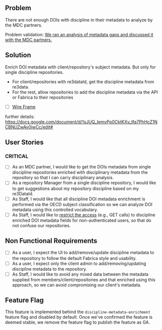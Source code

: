 ## Problem

There are not enough DOIs with discipline in their metadata to analyze by the MDC partners. 

Problem validation: [We ran an analysis of metadata gaps and discussed it with the MDC partners. ](https://github.com/datacite/pidgraph-notebooks-python/tree/master/mdc-dataset-discipline)



## Solution 

Enrich DOI metadata with client/repository's subject metadata. But only for single discipline repositories.
- For client/repositories with re3dataId, get the discipline metadata from re3data.
- For the rest, allow repositories to add the discipline metadata via the API or Fabrica to their repositories

- [ ] [Wire Frame](https://www.figma.com/file/DaxVvIydnmVDod3bRP6jx1/DOI-enrichment?node-id=2%3A5699)


further details: https://docs.google.com/document/d/1sJUQ_IemyPp0CktKXv_tfa7PhHcZ1NCBNUZwAv0iwCc/edit#

## User Stories

### CRITICAL
- [ ] As an MDC partner, I would like to get the DOIs metadata from single discipline repositories enriched with disciplinary metadata from the repository so that I can carry disciplinary analysis.
- [ ] As a repository Manager from a single discipline repository, I would like to get suggestions about my repository discipline based on my re3DataId. 
- [ ] As Staff, I would like that all discipline DOI metadata enrichment is performed via the  OECD subject classification so we can analyze DOI metadata using this controlled vocabulary.
- [ ] As Staff, I would like to [restrict the access](https://github.com/datacite/lupo/blob/5c9de77d427f7accf29057538dd52b89fb82c82a/app/serializers/datacite_doi_serializer.rb#L247) (e.g., GET calls) to discipline enriched DOI metadata fields for non-authenticated users, so that do not confuse our repositories. 

## Non Functional Requirements

- [ ] As a user, I expect the UI to add/remove/update discipline metadata to the repository to follow the default Fabrica style and usability.
- [ ] As a user, I expect only the client admin to add/removing/updating discipline metadata to the repository. 
- [ ] As Staff, I would like to avoid any mixed data between the metadata supplied from members/client/repositories and that enriched using this approach, so we can avoid compromising our client's metadata.

## Feature Flag

This feature is implemented behind the `discipline-metadata-enrichment` feature flag and disabled by default.
Once we've confirmed the feature is deemed stable, we remove the feature flag to publish the feature as GA.
<!-- Read more [Feature flags in development of GitLab](https://docs.gitlab.com/ee/development/feature_flags/) -->

